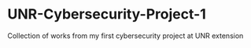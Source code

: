 # UNR-Cybersecurity-Project-1
Collection of works from my first cybersecurity project at UNR extension
